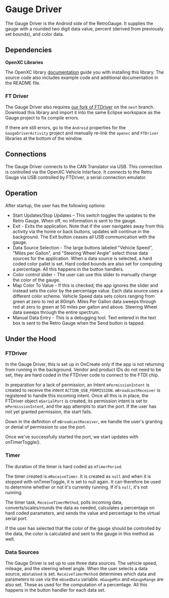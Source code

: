 Gauge Driver
============

The Gauge Driver is the Android side of the RetroGauge. It supplies the gauge
with a rounded two digit data value, percent (derived from previously set
bounds), and color data.

## Dependencies

**OpenXC Libraries**

The OpenXC library
[documentation](http://openxcplatform.com/android/api-guide.html) guide you with
installing this library. The source code also includes example code and
additional documentation in the README file.

### FT Driver

The Gauge Driver also requires [our fork of
FTDriver](https://github.com/openxc/FTDriver) on the `next` branch. Download
this library and import it into the same Eclipse workspace as the Gauge project
to fix compile errors.

If there are still errors, go to the `Android` properties for the
`GaugeDriverActivity` project and manually re-link the `openxc` and `FTDriver`
libraries at the bottom of the window.

## Connections

The Gauge Driver connects to the CAN Translator via USB. This connection is
controlled via the OpenXC Vehicle Interface. It connects to the Retro Gauge via
USB controlled by FTDriver, a serial connection emulator.

## Operation

After startup, the user has the following options:

* Start Updates/Stop Updates – This switch toggles the updates to the Retro
  Gauge. When off, no information is sent to the gauge.
* Exit - Exits the application. Note that if the user navigates away from this
  activity via the home or back buttons, updates will continue in the
  background. The Exit button ceases all USB communication with the gauge.
* Data Source Selection - The large buttons labeled "Vehicle Speed", "Miles per
  Gallon", and "Steering Wheel Angle" select those data sources for the
  application. When a data source is selected, a hard coded color pallet is
  set. Hard coded bounds are also set for computing a percentage. All this
  happens in the button handlers.
* Color control slider - The user can use this slider to manually change the
  color of the gauge.
* Map Color To Value - If this is checked, the app ignores the slider and
  instead sets the color by the percentage value. Each data source uses a
  different color scheme. Vehicle Speed data sets colors ranging from green at
  zero to red at 80mph. Miles Per Gallon data sweeps through red at zero to
  green at 50 miles per gallon and above. Steering Wheel data sweeps through
  the entire spectrum.
* Manual Data Entry - This is a debugging tool. Text entered in the text box is
  sent to the Retro Gauge when the Send button is tapped.

## Under the Hood

### FTDriver

In the Gauge Driver, this is set up in OnCreate only if the app is not returning
from running in the background. Vendor and product IDs do not need to be set,
they are hard coded in the FTDriver code to connect to the FTDI chip.

In preparation for a lack of permission, an Intent `mPermissionIntent` is
created to receive the intent `ACTION_USB_PERMISSION`. `mBroadcastReceiver` is
registered to handle this incoming intent. Once all this is in place, the
FTDriver object `mSerialPort` is created, its permission intent is set to
`mPermissionIntent`, and the app attempts to start the port. If the user has not
yet granted permission, the start fails.

Down in the definition of `mBroadcastReceiver`, we handle the user's granting or
denial of permission to use the port.

Once we've successfully started the port, we start updates with onTimerToggle().

### Timer

The duration of the timer is hard coded as `mTimerPeriod`.

The timer created is `mReceiveTimer`. It is created as `null` and when it is
stopped with onTimerToggle, it is set to null again. It can therefore be used to
determine whether or not it's currently running. If it's `null`, it's not
running.

The timer task, `ReceiveTimerMethod`, polls incoming data,
converts/scales/rounds the data as needed, calculates a percentage on hard coded
parameters, and sends the value and percentage to the virtual serial port.

If the user has selected that the color of the gauge should be controlled by the
data, the color is calculated and sent to the gauge in this method as well.

### Data Sources

The Gauge Driver is set up to use three data sources. The vehicle speed,
mileage, and the steering wheel angle. When the user selects a data source,
`mDataUsed` is set. `ReceiveTimerMethod` determines which data and parameters to
use via the `mUsedData` variable. `mGaugeMin` and `mGaugeRange` are also set.
These as used for the computation of a percentage. All this happens in the
button handler for each data set.

